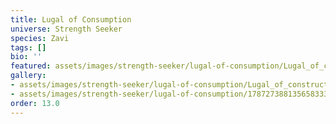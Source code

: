 ```yaml
---
title: Lugal of Consumption
universe: Strength Seeker
species: Zavi
tags: []
bio: ''
featured: assets/images/strength-seeker/lugal-of-consumption/Lugal_of_construction.png
gallery:
- assets/images/strength-seeker/lugal-of-consumption/Lugal_of_construction.png
- assets/images/strength-seeker/lugal-of-consumption/1787273881356583336_1.jpg
order: 13.0
---
```

